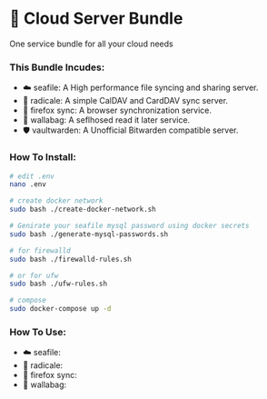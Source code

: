 # 🐋 Cloud Server Bundle
One service bundle for all your cloud needs

### This Bundle Incudes:
- ☁️ seafile: A High performance file syncing and sharing server.
- 🌱 radicale: A simple CalDAV and CardDAV sync server.
- 🦊 firefox sync: A browser synchronization service.
- 🦘 wallabag: A seflhosed read it later service.
- 🛡️ vaultwarden: A Unofficial Bitwarden compatible server.

### How To Install:
```sh
# edit .env
nano .env

# create docker network
sudo bash ./create-docker-network.sh

# Genirate your seafile mysql password using docker secrets
sudo bash ./generate-mysql-passwords.sh

# for firewalld
sudo bash ./firewalld-rules.sh

# or for ufw
sudo bash ./ufw-rules.sh

# compose
sudo docker-compose up -d

```

### How To Use:
- ☁️ seafile: 
- 🌱 radicale: 
- 🦊 firefox sync:
- 🦘 wallabag: 
